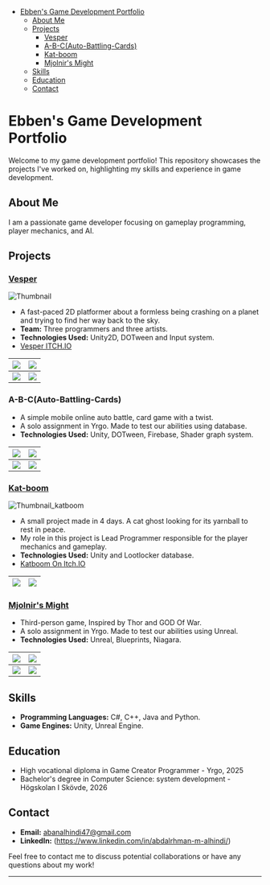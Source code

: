 <!-- TOC start (generated with https://github.com/derlin/bitdowntoc) -->

- [Ebben's Game Development Portfolio](#ebbens-game-development-portfolio)
   * [About Me](#about-me)
   * [Projects](#projects)
      + [Vesper](#vesper)
      + [A-B-C(Auto-Battling-Cards)](#a-b-cauto-battling-cards)
      + [Kat-boom](#kat-boom)
      + [Mjolnir's Might](#mjolnirs-might)
   * [Skills](#skills)
   * [Education](#education)
   * [Contact](#contact)

<!-- TOC end -->


<!-- TOC --><a name="ebbens-game-development-portfolio"></a>
# Ebben's Game Development Portfolio

Welcome to my game development portfolio! This repository showcases the projects I've worked on, highlighting my skills and experience in game development.

<!-- TOC --><a name="about-me"></a>
## About Me

I am a passionate game developer focusing on gameplay programming, player mechanics, and AI.
<!-- TOC --><a name="projects"></a>
## Projects

<!-- TOC --><a name="vesper"></a>
### [Vesper](https://github.com/Samurai-Ebben/Portflio/tree/main/Vesper)
![Thumbnail](/Vesper/Images/vesper_thumbnail.png)

- A fast-paced 2D platformer about a formless being crashing on a planet and trying to find her way back to the sky.
- **Team:** Three programmers and three artists.
- **Technologies Used:** Unity2D, DOTween and Input system.
- [Vesper ITCH.IO](https://yrgo-game-creator.itch.io/vesper)


![](/Vesper/Images/Screenshot2024-01-04145910.png)    |  ![](/Vesper/Images/3G5X+H.png)
:-------------------------:|:-------------------------:
![](/Vesper/Images/vesper_trailer_v2.gif)              |  ![](/Vesper/Images/Screenshot2024-01-04150218.png)


<!-- TOC --><a name="a-b-cauto-battling-cards"></a>
### A-B-C(Auto-Battling-Cards)
-  A simple mobile online auto battle, card game with a twist.
-  A solo assignment in Yrgo. Made to test our abilities using database.
-  **Technologies Used:** Unity, DOTween, Firebase, Shader graph system.


![](/ABC/Images/FlushSet.png)    |  ![](/ABC/Images/WinScreen.png)
:-------------------------:|:-------------------------:
![](/ABC/Images/GamePlay2.gif)  |  ![](/ABC/Images/GamePlay3.gif)


<!-- TOC --><a name="kat-boom"></a>
### [Kat-boom](https://github.com/Samurai-Ebben/Portflio/tree/main/Kat-boom)
![Thumbnail_katboom](/Kat-boom/Images/splashart.png)

- A small project made in 4 days. A cat ghost looking for its yarnball to rest in peace.
- My role in this project is Lead Programmer responsible for the player mechanics and gameplay.
- **Technologies Used:** Unity and Lootlocker database.
- [Katboom On Itch.IO](https://ebben.itch.io/katboom)

![](/Kat-boom/Images/GhostMode.gif)    |  ![](/Kat-boom/Images/Movement.gif)
:-------------------------:|:-------------------------:

<!-- TOC --><a name="mjolnirs-might"></a>
### [Mjolnir's Might](https://github.com/Samurai-Ebben/Portflio/tree/main/MjolnirsMight)

-  Third-person game, Inspired by Thor and GOD Of War.
-  A solo assignment in Yrgo. Made to test our abilities using Unreal.
-  **Technologies Used:** Unreal, Blueprints, Niagara.

![](/MjolnirsMight/Images/Aim.png)    |  ![](/MjolnirsMight/Images/Throwing_recalling_Hammer.gif)
:-------------------------:|:-------------------------:
![](/MjolnirsMight/Images/Recalling2.gif)  |  ![](/MjolnirsMight/Images/Recalling3.gif)

<!-- TOC --><a name="skills"></a>
## Skills

- **Programming Languages:** C#, C++, Java and Python.
- **Game Engines:** Unity, Unreal Engine.

<!-- TOC --><a name="education"></a>
## Education

- High vocational diploma in Game Creator Programmer - Yrgo, 2025
- Bachelor's degree in Computer Science: system development - Högskolan I Skövde, 2026

<!-- TOC --><a name="contact"></a>
## Contact

- **Email:** abanalhindi47@gmail.com
- **LinkedIn:** (https://www.linkedin.com/in/abdalrhman-m-alhindi/)

Feel free to contact me to discuss potential collaborations or have any questions about my work!

---
